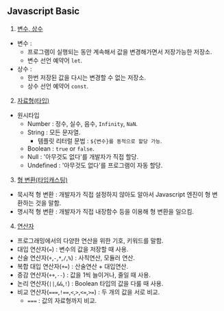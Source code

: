 ## Javascript Basic

1. [변수, 상수](https://github.com/hgene2452/React_Study/blob/main/section01/chapter04.js)

- 변수 :
  - 프로그램이 실행되는 동안 계속해서 값을 변경해가면서 저장가능한 저장소.
  - 변수 선언 예약어 `let`.
- 상수 :
  - 한번 저장된 값을 다시는 변경할 수 없는 저장소.
  - 상수 선언 예약어 `const`.

2. [자료형(타입)](https://github.com/hgene2452/React_Study/blob/main/section01/chapter05.js)

- 원시타입
  - Number : 정수, 실수, 음수, `Infinity`, `NaN`.
  - String : 모든 문자열.
    - 템플릿 리터럴 문법 : `${변수}를 동적으로 할당 가능`.
  - Boolean : `true` or `false`.
  - Null : '아무것도 없다'를 개발자가 직접 할당.
  - Undefined : '아무것도 없다'를 프로그램이 자동 할당.

3. [형 변환(타입캐스팅)](https://github.com/hgene2452/React_Study/blob/main/section01/chapter06.js)

- 묵시적 형 변환 : 개발자가 직접 설정하지 않아도 알아서 Javascript 엔진이 형 변환하는 것을 말함.
- 명시적 형 변환 : 개발자가 직접 내장함수 등을 이용해 형 변환을 일으킴.

4. [연산자](https://github.com/hgene2452/React_Study/blob/main/section01/chapter07.js)

- 프로그래밍에서의 다양한 연산을 위한 기호, 키워드를 말함.
- 대입 연산자(`=`) : 변수의 값을 저장할 때 사용.
- 산술 연산자(`+`,`-`,`*`,`/`,`%`) : 사칙연산, 모듈러 연산.
- 복합 대입 연산자(`+=`) : 산술연산 + 대입연산.
- 증감 연산자(`++`,`--`) : 값을 1씩 늘이거나, 줄일 때 사용.
- 논리 연산자(`||`,`&&`,`!`) : Boolean 타입의 값을 다룰 때 사용.
- 비교 연산자(`===`,`!==`,`<`,`>`,`<=`,`>=`) : 두 개의 값을 서로 비교.
  - `===` : 값의 자료형까지 비교.
